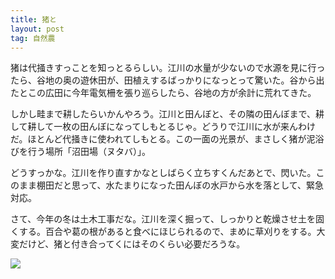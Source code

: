 ```yaml
---
title: 猪と
layout: post
tag: 自然農
---
```


猪は代掻きすっことを知っとるらしい。江川の水量が少ないので水源を見に行ったら、谷地の奥の遊休田が、田植えするばっかりになっとって驚いた。谷から出たとこの広田に今年電気柵を張り巡らしたら、谷地の方が余計に荒れてきた。

しかし畦まで耕したらいかんやろう。江川と田んぼと、その隣の田んぼまで、耕して耕して一枚の田んぼになってしもとるじゃ。どうりで江川に水が来んわけだ。ほとんど代掻きに使われてしもとる。この一面の光景が、まさしく猪が泥浴びを行う場所「沼田場（ヌタバ）」。

どうすっかな。江川を作り直すかなとしばらく立ちすくんだあとで、閃いた。このまま棚田だと思って、水たまりになった田んぼの水戸から水を落として、緊急対応。

さて、今年の冬は土木工事だな。江川を深く掘って、しっかりと乾燥させ土を固くする。百合や葛の根があると食べにほじられるので、まめに草刈りをする。大変だけど、猪と付き合ってくにはそのくらい必要だろうな。

![](https://farm6.staticflickr.com/5618/20744853366_a616f2d949.jpg)
